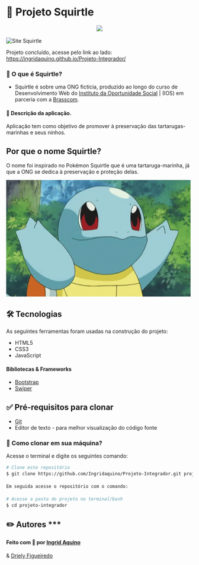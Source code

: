 
# 🐢 Projeto Squirtle

<p align="center">
  <img src="./gif/tle.gif" />
</p>

![Site Squirtle](./gif/tle.gif)


Projeto concluído, acesse pelo link ao lado: https://ingridaquino.github.io/Projeto-Integrador/  



### 🐚  O que é Squirtle?
- Squirtle é sobre uma ONG fictícia, produzido ao longo do curso de
Desenvolvimento Web do [Instituto da Oportunidade Social](https://ios.org.br/) | (IOS) em parceria com a [Brasscom](https://brasscom.org.br/).



#### 📝 Descrição da aplicação.
 
Aplicação tem  como objetivo de promover à preservação das tartarugas-marinhas e seus ninhos.




## Por que o nome Squirtle?

O nome foi inspirado no Pokémon Squirtle que é uma tartaruga-marinha, já que a ONG se dedica à preservação e proteção delas.

![Squirtle](./gif/squirtle-smile.gif)




## 🛠 Tecnologias

As seguintes ferramentas foram usadas na construção do projeto:

- HTML5
- CSS3
- JavaScript

#### Bibliotecas & Frameworks

- [Bootstrap](https://getbootstrap.com/)
- [Swiper](https://swiperjs.com/)



## ✅ Pré-requisitos para clonar

- [Git](https://git-scm.com)
- Editor de texto - para melhor visualização do código fonte




### 🔁 Como clonar em sua máquina?
Acesse o terminal e digite os seguintes comando:

```bash
# Clone este repositório
$ git clone https://github.com/Ingridaquino/Projeto-Integrador.git projeto-integrador

Em seguida acesse o repositório com o comando:

# Acesse a pasta do projeto no terminal/bash
$ cd projeto-integrador
```


## ✏️ Autores *** 

#### Feito com 💚 por [Ingrid Aquino](https://www.linkedin.com/in/ingrid-aquino-88a8b9147/)
& [Driely Figueiredo](https://www.linkedin.com/in/driellyfigueiredo/)




